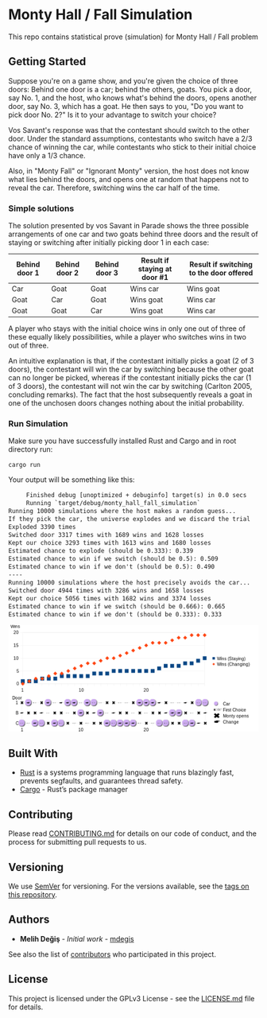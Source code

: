 # Monty Hall / Fall Simulation

This repo contains statistical prove (simulation) for Monty Hall / Fall problem  

## Getting Started

Suppose you're on a game show, and you're given the choice of three doors: Behind one door is a car; behind the others, goats. You pick a door, say No. 1, and the host, who knows what's behind the doors, opens another door, say No. 3, which has a goat. He then says to you, "Do you want to pick door No. 2?" Is it to your advantage to switch your choice?

Vos Savant's response was that the contestant should switch to the other door. Under the standard assumptions, contestants who switch have a 2/3 chance of winning the car, while contestants who stick to their initial choice have only a 1/3 chance.

Also, in "Monty Fall" or "Ignorant Monty" version, the host does not know what lies behind the doors, and opens one at random that happens not to reveal the car. Therefore, switching wins the car half of the time.

### Simple solutions

The solution presented by vos Savant in Parade shows the three possible arrangements of one car and two goats behind three doors and the result of staying or switching after initially picking door 1 in each case:

| Behind door 1 | Behind door 2 | Behind door 3 | Result if staying at door #1 | Result if switching to the door offered |
|---------------|---------------|---------------|------------------------------|-----------------------------------------|
| Car           | Goat          | Goat          | Wins car                     | Wins goat                               |
| Goat          | Car           | Goat          | Wins goat                    | Wins car                                |
| Goat          | Goat          | Car           | Wins goat                    | Wins car                                |

A player who stays with the initial choice wins in only one out of three of these equally likely possibilities, while a player who switches wins in two out of three.

An intuitive explanation is that, if the contestant initially picks a goat (2 of 3 doors), the contestant will win the car by switching because the other goat can no longer be picked, whereas if the contestant initially picks the car (1 of 3 doors), the contestant will not win the car by switching (Carlton 2005, concluding remarks). The fact that the host subsequently reveals a goat in one of the unchosen doors changes nothing about the initial probability.


### Run Simulation

Make sure you have successfully installed Rust and Cargo and in root directory run:

```
cargo run
```

Your output will be something like this:

```
     Finished debug [unoptimized + debuginfo] target(s) in 0.0 secs
     Running `target/debug/monty_hall_fall_simulation`
Running 10000 simulations where the host makes a random guess...
If they pick the car, the universe explodes and we discard the trial
Exploded 3390 times
Switched door 3317 times with 1689 wins and 1628 losses
Kept our choice 3293 times with 1613 wins and 1680 losses
Estimated chance to explode (should be 0.333): 0.339
Estimated chance to win if we switch (should be 0.5): 0.509
Estimated chance to win if we don't (should be 0.5): 0.490
----
Running 10000 simulations where the host precisely avoids the car...
Switched door 4944 times with 3286 wins and 1658 losses
Kept our choice 5056 times with 1682 wins and 3374 losses
Estimated chance to win if we switch (should be 0.666): 0.665
Estimated chance to win if we don't (should be 0.333): 0.333

```

![image](image.png?raw=true "image")


## Built With

* [Rust](https://www.rust-lang.org/en-US/) is a systems programming language that runs blazingly fast, prevents segfaults, and guarantees thread safety.
* [Cargo](https://crates.io/) - Rust’s package manager

## Contributing

Please read [CONTRIBUTING.md](CONTRIBUTING.md) for details on our code of conduct, and the process for submitting pull requests to us.

## Versioning

We use [SemVer](http://semver.org/) for versioning. For the versions available, see the [tags on this repository](https://github.com/mdegis/monty_hall_fall_simulation/tags). 

## Authors

* **Melih Değiş** - *Initial work* - [mdegis](https://github.com/mdegis)

See also the list of [contributors](https://github.com/mdegis/monty_hall_fall_simulation/contributors) who participated in this project.

## License

This project is licensed under the GPLv3 License - see the [LICENSE.md](LICENSE.md) file for details.
